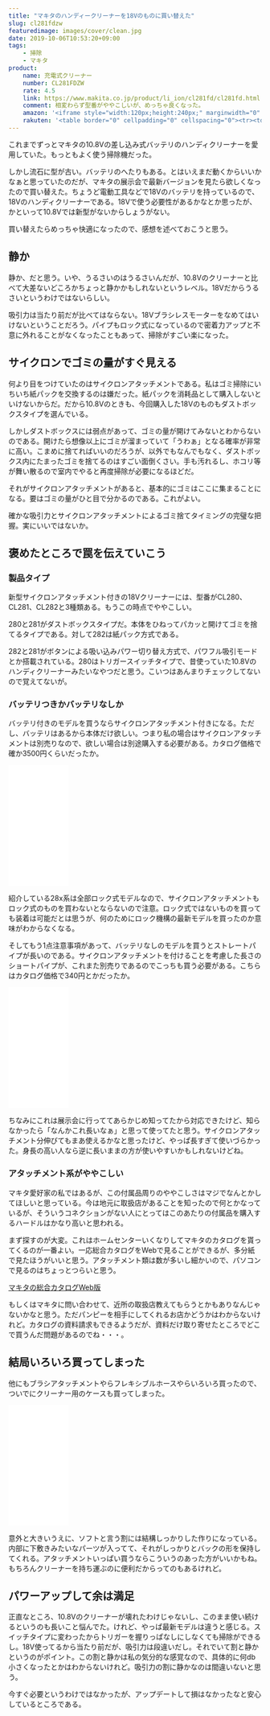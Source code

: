 ```yaml
---
title: "マキタのハンディークリーナーを18Vのものに買い替えた"
slug: cl281fdzw
featuredimage: images/cover/clean.jpg
date: 2019-10-06T10:53:20+09:00
tags:
    - 掃除
    - マキタ
product:
    name: 充電式クリーナー
    number: CL281FDZW
    rate: 4.5
    link: https://www.makita.co.jp/product/li_ion/cl281fd/cl281fd.html
    comment: 相変わらず型番がややこしいが、めっちゃ良くなった。
    amazon: '<iframe style="width:120px;height:240px;" marginwidth="0" marginheight="0" scrolling="no" frameborder="0" src="//rcm-fe.amazon-adsystem.com/e/cm?lt1=_blank&bc1=000000&IS2=1&bg1=FFFFFF&fc1=000000&lc1=0000FF&t=illusionspace-22&language=ja_JP&o=9&p=8&l=as4&m=amazon&f=ifr&ref=as_ss_li_til&asins=B07Q9M2X91&linkId=57a1aca11543b24516ef5097cf94a34e"></iframe>'
    rakuten: '<table border="0" cellpadding="0" cellspacing="0"><tr><td><div style="border:1px solid #95a5a6;border-radius:.75rem;background-color:#FFFFFF;width:504px;margin:0px;padding:5px;text-align:center;overflow:hidden;"><table><tr><td style="width:240px"><a href="https://hb.afl.rakuten.co.jp/hgc/195b0d5a.a6bd1993.195b0d5b.654a63ca/?pc=https%3A%2F%2Fitem.rakuten.co.jp%2Findex8833%2F10000050%2F&m=http%3A%2F%2Fm.rakuten.co.jp%2Findex8833%2Fi%2F10000050%2F&link_type=picttext&ut=eyJwYWdlIjoiaXRlbSIsInR5cGUiOiJwaWN0dGV4dCIsInNpemUiOiIyNDB4MjQwIiwibmFtIjoxLCJuYW1wIjoicmlnaHQiLCJjb20iOjEsImNvbXAiOiJkb3duIiwicHJpY2UiOjEsImJvciI6MSwiY29sIjoxLCJiYnRuIjoxLCJwcm9kIjowfQ%3D%3D" target="_blank" rel="nofollow noopener noreferrer" style="word-wrap:break-word;"  ><img src="https://hbb.afl.rakuten.co.jp/hgb/195b0d5a.a6bd1993.195b0d5b.654a63ca/?me_id=1371266&item_id=10000050&m=https%3A%2F%2Fthumbnail.image.rakuten.co.jp%2F%400_mall%2Findex8833%2Fcabinet%2Fshohin2%2F1bn48.jpg%3F_ex%3D80x80&pc=https%3A%2F%2Fthumbnail.image.rakuten.co.jp%2F%400_mall%2Findex8833%2Fcabinet%2Fshohin2%2F1bn48.jpg%3F_ex%3D240x240&s=240x240&t=picttext" border="0" style="margin:2px" alt="[商品価格に関しましては、リンクが作成された時点と現時点で情報が変更されている場合がございます。]" title="[商品価格に関しましては、リンクが作成された時点と現時点で情報が変更されている場合がございます。]"></a></td><td style="vertical-align:top;width:248px;"><p style="font-size:12px;line-height:1.4em;text-align:left;margin:0px;padding:2px 6px;word-wrap:break-word"><a href="https://hb.afl.rakuten.co.jp/hgc/195b0d5a.a6bd1993.195b0d5b.654a63ca/?pc=https%3A%2F%2Fitem.rakuten.co.jp%2Findex8833%2F10000050%2F&m=http%3A%2F%2Fm.rakuten.co.jp%2Findex8833%2Fi%2F10000050%2F&link_type=picttext&ut=eyJwYWdlIjoiaXRlbSIsInR5cGUiOiJwaWN0dGV4dCIsInNpemUiOiIyNDB4MjQwIiwibmFtIjoxLCJuYW1wIjoicmlnaHQiLCJjb20iOjEsImNvbXAiOiJkb3duIiwicHJpY2UiOjEsImJvciI6MSwiY29sIjoxLCJiYnRuIjoxLCJwcm9kIjowfQ%3D%3D" target="_blank" rel="nofollow noopener noreferrer" style="word-wrap:break-word;"  >【早いもの勝ち！最大1,000円OFFクーポン実施中！】送料無料！【新品未使用】マキタ 充電式クリーナ 18V CL281FDZW 本体+サイクロンアタッチメント　A-68856 カプセル式　ワンタッチスイッチ　60W　 オリジナルセット ※充電器・バッテリ別売</a><br><span >価格：16478円（税込、送料無料)</span> <span style="color:#BBB">(2019/10/6時点)</span></p><div style="margin:10px;"><a href="https://hb.afl.rakuten.co.jp/hgc/195b0d5a.a6bd1993.195b0d5b.654a63ca/?pc=https%3A%2F%2Fitem.rakuten.co.jp%2Findex8833%2F10000050%2F&m=http%3A%2F%2Fm.rakuten.co.jp%2Findex8833%2Fi%2F10000050%2F&link_type=picttext&ut=eyJwYWdlIjoiaXRlbSIsInR5cGUiOiJwaWN0dGV4dCIsInNpemUiOiIyNDB4MjQwIiwibmFtIjoxLCJuYW1wIjoicmlnaHQiLCJjb20iOjEsImNvbXAiOiJkb3duIiwicHJpY2UiOjEsImJvciI6MSwiY29sIjoxLCJiYnRuIjoxLCJwcm9kIjowfQ%3D%3D" target="_blank" rel="nofollow noopener noreferrer" style="word-wrap:break-word;"  ><img src="https://static.affiliate.rakuten.co.jp/makelink/rl.svg" style="float:left;max-height:27px;width:auto;margin-top:0"></a><a href="https://hb.afl.rakuten.co.jp/hgc/195b0d5a.a6bd1993.195b0d5b.654a63ca/?pc=https%3A%2F%2Fitem.rakuten.co.jp%2Findex8833%2F10000050%2F%3Fscid%3Daf_pc_bbtn&m=http%3A%2F%2Fm.rakuten.co.jp%2Findex8833%2Fi%2F10000050%2F%3Fscid%3Daf_pc_bbtn&link_type=picttext&ut=eyJwYWdlIjoiaXRlbSIsInR5cGUiOiJwaWN0dGV4dCIsInNpemUiOiIyNDB4MjQwIiwibmFtIjoxLCJuYW1wIjoicmlnaHQiLCJjb20iOjEsImNvbXAiOiJkb3duIiwicHJpY2UiOjEsImJvciI6MSwiY29sIjoxLCJiYnRuIjoxLCJwcm9kIjowfQ==" target="_blank" rel="nofollow noopener noreferrer" style="word-wrap:break-word;"  ><div style="float:right;width:41%;height:27px;background-color:#bf0000;color:#fff !important;font-size:12px;font-weight:500;line-height:27px;margin-left:1px;padding: 0 12px;border-radius:16px;cursor:pointer;text-align:center;">楽天で購入</div></a></div></td><tr></table></div><br><p style="color:#000000;font-size:12px;line-height:1.4em;margin:5px;word-wrap:break-word"></p></td></tr></table>'
---
```


これまでずっとマキタの10.8Vの差し込み式バッテリのハンディクリーナーを愛用していた。もっともよく使う掃除機だった。

しかし流石に型が古い。バッテリのへたりもある。とはいえまだ動くからいいかなぁと思っていたのだが、マキタの展示会で最新バージョンを見たら欲しくなったので買い替えた。ちょうど電動工具などで18Vのバッテリを持っているので、18Vのハンディクリーナーである。18Vで使う必要性があるかなとか思ったが、かといって10.8Vでは新型がないからしょうがない。

買い替えたらめっちゃ快適になったので、感想を述べておこうと思う。

<!--more-->

## 静か

静か、だと思う。いや、うるさいのはうるさいんだが、10.8Vのクリーナーと比べて大差ないどころかちょっと静かかもしれないというレベル。18Vだからうるさいというわけではないらしい。

吸引力は当たり前だが比べてはならない。18Vブラシレスモーターをなめてはいけないということだろう。パイプもロック式になっているので密着力アップと不意に外れることがなくなったこともあって、掃除がすごい楽になった。

## サイクロンでゴミの量がすぐ見える

何より目をつけていたのはサイクロンアタッチメントである。私はゴミ掃除にいちいち紙パックを交換するのは嫌だった。紙パックを消耗品として購入しないといけないからだ。だから10.8Vのときも、今回購入した18Vのものもダストボックスタイプを選んでいる。

しかしダストボックスには弱点があって、ゴミの量が開けてみないとわからないのである。開けたら想像以上にゴミが溜まっていて「うわぁ」となる確率が非常に高い。こまめに捨てればいいのだろうが、以外でもなんでもなく、ダストボックス内にたまったゴミを捨てるのはすごい面倒くさい。手も汚れるし、ホコリ等が舞い散るので室内でやると再度掃除が必要になるほどだ。

それがサイクロンアタッチメントがあると、基本的にゴミはここに集まることになる。要はゴミの量がひと目で分かるのである。これがよい。

確かな吸引力とサイクロンアタッチメントによるゴミ捨てタイミングの完璧な把握。実にいいではないか。

## 褒めたところで罠を伝えていこう

### 製品タイプ

新型サイクロンアタッチメント付きの18Vクリーナーには、型番がCL280、CL281、CL282と3種類ある。もうこの時点でややこしい。

280と281がダストボックスタイプだ。本体をひねってパカッと開けてゴミを捨てるタイプである。対して282は紙パック方式である。

282と281がボタンによる吸い込みパワー切り替え方式で、パワフル吸引モードとか搭載されている。280はトリガースイッチタイプで、昔使っていた10.8Vのハンディクリーナーみたいなやつだと思う。こいつはあんまりチェックしてないので覚えてないが。

### バッテリつきかバッテリなしか

バッテリ付きのモデルを買うならサイクロンアタッチメント付きになる。ただし、バッテリはあるから本体だけ欲しい。つまり私の場合はサイクロンアタッチメントは別売りなので、欲しい場合は別途購入する必要がある。カタログ価格で確か3500円くらいだったか。

<iframe style="width:120px;height:240px;" marginwidth="0" marginheight="0" scrolling="no" frameborder="0" src="//rcm-fe.amazon-adsystem.com/e/cm?lt1=_blank&bc1=000000&IS2=1&bg1=FFFFFF&fc1=000000&lc1=0000FF&t=illusionspace-22&language=ja_JP&o=9&p=8&l=as4&m=amazon&f=ifr&ref=as_ss_li_til&asins=B07PBFHG1S&linkId=3a43415216ff3bb9c1019daebe3a51c8"></iframe>

紹介している28x系は全部ロック式モデルなので、サイクロンアタッチメントもロック式のものを買わないとならないので注意。ロック式ではないものを買っても装着は可能だとは思うが、何のためにロック機構の最新モデルを買ったのか意味がわからなくなる。

そしてもう1点注意事項があって、バッテリなしのモデルを買うとストレートパイプが長いのである。サイクロンアタッチメントを付けることを考慮した長さのショートパイプが、これまた別売りであるのでこっちも買う必要がある。こちらはカタログ価格で340円とかだったか。

<iframe style="width:120px;height:240px;" marginwidth="0" marginheight="0" scrolling="no" frameborder="0" src="//rcm-fe.amazon-adsystem.com/e/cm?lt1=_blank&bc1=000000&IS2=1&bg1=FFFFFF&fc1=000000&lc1=0000FF&t=illusionspace-22&language=ja_JP&o=9&p=8&l=as4&m=amazon&f=ifr&ref=as_ss_li_til&asins=B07TDKS8QN&linkId=1572db2aed6f4e33980449e31190b29c"></iframe>

ちなみにこれは展示会に行っててあらかじめ知ってたから対応できたけど、知らなかったら「なんかこれ長いなぁ」と思って使ってたと思う。サイクロンアタッチメント分伸びてもまあ使えるかなと思ったけど、やっぱ長すぎて使いづらかった。身長の高い人なら逆に長いままの方が使いやすいかもしれないけどね。

### アタッチメント系がややこしい

マキタ愛好家の私ではあるが、この付属品周りのややこしさはマジでなんとかしてほしいと思っている。今は地元に取扱店があることを知ったので何とかなっているが、そういうコネクションがない人にとってはこのあたりの付属品を購入するハードルはかなり高いと思われる。

まず探すのが大変。これはホームセンターいくなりしてマキタのカタログを貰ってくるのが一番よい。一応総合カタログをWebで見ることができるが、多分紙で見たほうがいいと思う。アタッチメント類は数が多いし細かいので、パソコンで見るのはちょっとつらいと思う。

[マキタの総合カタログWeb版](https://www.makita.co.jp/product/ecatalog/all.html)

もしくはマキタに問い合わせて、近所の取扱店教えてもらうとかもありなんじゃないかなと思う。ただパンピーを相手にしてくれるお店かどうかはわからないけれど。カタログの資料請求もできるようだが、資料だけ取り寄せたところでどこで買うんだ問題があるのでね・・・。

## 結局いろいろ買ってしまった

他にもブラシアタッチメントやらフレキシブルホースやらいろいろ買ったので、ついでにクリーナー用のケースも買ってしまった。

<iframe style="width:120px;height:240px;" marginwidth="0" marginheight="0" scrolling="no" frameborder="0" src="//rcm-fe.amazon-adsystem.com/e/cm?lt1=_blank&bc1=000000&IS2=1&bg1=FFFFFF&fc1=000000&lc1=0000FF&t=illusionspace-22&language=ja_JP&o=9&p=8&l=as4&m=amazon&f=ifr&ref=as_ss_li_til&asins=B079H2HZLT&linkId=6da5f8b863bd03edb5a4e94cfd53db72"></iframe>

意外と大きいうえに、ソフトと言う割には結構しっかりした作りになっている。内部に下敷きみたいなパーツが入ってて、それがしっかりとバックの形を保持してくれる。アタッチメントいっぱい買うならこういうのあった方がいいかもね。もちろんクリーナーを持ち運ぶのに便利だからってのもあるけれど。

## パワーアップして余は満足

正直なところ、10.8Vのクリーナーが壊れたわけじゃないし、このまま使い続けるというのも長いこと悩んでた。けれど、やっぱ最新モデルは違うと感じる。スイッチタイプに変わったからトリガーを握りっぱなしにしなくても掃除ができるし。18V使ってるから当たり前だが、吸引力は段違いだし。それでいて割と静かというのがポイント。この割と静かは私の気分的な感覚なので、具体的に何db小さくなったとかはわからないけれど。吸引力の割に静かなのは間違いないと思う。

今すぐ必要というわけではなかったが、アップデートして損はなかったなと安心しているところである。